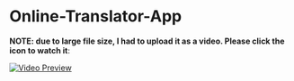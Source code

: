# Online-Translator-App

**NOTE: due to large file size, I had to upload it as a video. Please click the icon to watch it**:

[![Video Preview](https://www.youtube.com/watch?v=mM2eXIuBv8Q.jpg)](https://www.youtube.com/watch?v=mM2eXIuBv8Q)
